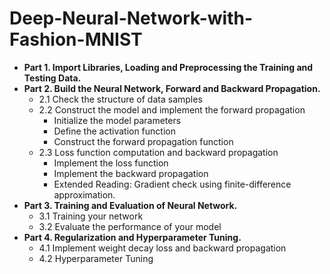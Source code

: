 # Deep-Neural-Network-with-Fashion-MNIST

* **Part 1. Import Libraries, Loading and Preprocessing the Training and Testing Data.**
* **Part 2. Build the Neural Network, Forward and Backward Propagation.**
  * 2.1 Check the structure of data samples 
  * 2.2 Construct the model and implement the forward propagation 
    * Initialize the model parameters 
    * Define the activation function 
    * Construct the forward propagation function 
  * 2.3 Loss function computation and backward propagation
    * Implement the loss function 
    * Implement the backward propagation 
    * Extended Reading: Gradient check using finite-difference approximation.
* **Part 3. Training and Evaluation of Neural Network.**
  * 3.1 Training your network 
  * 3.2 Evaluate the performance of your model 
* **Part 4. Regularization and Hyperparameter Tuning.**
  * 4.1 Implement weight decay loss and backward propagation 
  * 4.2 Hyperparameter Tuning
